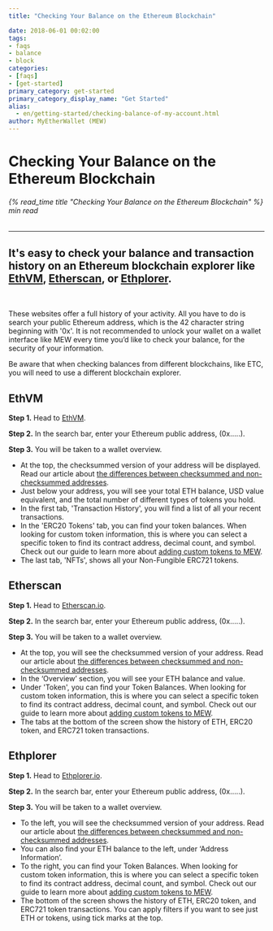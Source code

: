 ```yaml
---
title: "Checking Your Balance on the Ethereum Blockchain"

date: 2018-06-01 00:02:00
tags:
- faqs
- balance
- block
categories:
- [faqs]
- [get-started]
primary_category: get-started
primary_category_display_name: "Get Started"
alias:
  - en/getting-started/checking-balance-of-my-account.html
author: MyEtherWallet (MEW)
---
```


# **Checking Your Balance on the Ethereum Blockchain**

###### {% read_time title "Checking Your Balance on the Ethereum Blockchain" %} min read

* * *

## It's easy to check your balance and transaction history on an Ethereum blockchain explorer like [EthVM][ethvm], [Etherscan][etherscan], or [Ethplorer][ethplorer].

<br>

These websites offer a full history of your activity. All you have to do is search your public Ethereum address, which is the 42 character string beginning with '0x'. It is not recommended to unlock your wallet on a wallet interface like MEW every time you’d like to check your balance, for the security of your information. 

Be aware that when checking balances from different blockchains, like ETC, you will need to use a different blockchain explorer.

## **EthVM**

**Step 1.** Head to [EthVM][ethvm]. 

**Step 2.** In the search bar, enter your Ethereum public address, (0x…..).

**Step 3.** You will be taken to a wallet overview. 

-   At the top, the checksummed version of your address will be displayed. Read our article about [the differences between checksummed and non-checksummed addresses][checkSum].
-   Just below your address, you will see your total ETH balance, USD value equivalent, and the total number of different types of tokens you hold.
-   In the first tab, 'Transaction History', you will find a list of all your recent transactions.
-   In the 'ERC20 Tokens' tab, you can find your token balances. When looking for custom token information, this is where you can select a specific token to find its contract address, decimal count, and symbol. Check out our guide to learn more about [adding custom tokens to MEW][customTokens].
-   The last tab, 'NFTs', shows all your Non-Fungible ERC721 tokens. 

## **Etherscan**

**Step 1.** Head to [Etherscan.io][etherscan]. 

**Step 2.** In the search bar, enter your Ethereum public address, (0x…..).

**Step 3.** You will be taken to a wallet overview. 

-   At the top, you will see the checksummed version of your address. Read our article about [the differences between checksummed and non-checksummed addresses][checkSum].
-   In the ‘Overview’ section, you will see your ETH balance and value.
-   Under 'Token', you can find your Token Balances. When looking for custom token information, this is where you can select a specific token to find its contract address, decimal count, and symbol. Check out our guide to learn more about [adding custom tokens to MEW][customTokens].
-   The tabs at the bottom of the screen show the history of ETH, ERC20 token, and ERC721 token transactions.

## **Ethplorer**

**Step 1.** Head to [Ethplorer.io][ethplorer].

**Step 2.** In the search bar, enter your Ethereum public address, (0x…..).

**Step 3.** You will be taken to a wallet overview.

-   To the left, you will see the checksummed version of your address. Read our article about [the differences between checksummed and non-checksummed addresses][checkSum].
-   You can also find your ETH balance to the left, under ‘Address Information’.
-   To the right, you can find your Token Balances. When looking for custom token information, this is where you can select a specific token to find its contract address, decimal count, and symbol. Check out our guide to learn more about [adding custom tokens to MEW][customTokens].
-   The bottom of the screen shows the history of ETH, ERC20 token, and ERC721 token transactions. You can apply filters if you want to see just ETH or tokens, using tick marks at the top.

[ethvm]: https://www.ethvm.com

[etherscan]: https://etherscan.io

[ethplorer]: https://ethplorer.io

[customTokens]: /@@@@@@/tokens/how-to-add-custom-token/

[checkSum]: /@@@@@@/common-issues/not-checksummed/
